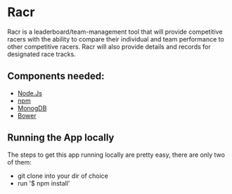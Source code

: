 # Racr

Racr is a leaderboard/team-management tool that will provide competitive 
racers with the ability to compare their individual and team performance to 
other competitive racers. Racr will also provide details and records for 
designated race tracks.

## Components needed:

- [Node.Js](http://nodejs.org/)
- [npm](https://npmjs.org/)
- [MonogDB](http://www.mongodb.org/)
- [Bower](http://bower.io/)

## Running the App locally

The steps to get this app running locally are pretty easy,
there are only two of them:
- git clone into your dir of choice
- run '$ npm install'
